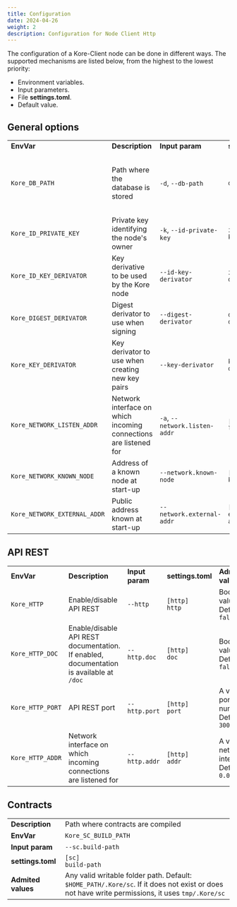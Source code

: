 ```yaml
---
title: Configuration
date: 2024-04-26
weight: 2
description: Configuration for Node Client Http
---
```

The configuration of a Kore-Client node can be done in different ways. The supported mechanisms are listed below, from the highest to the lowest priority:

- Environment variables.
- Input parameters.
- File **settings.toml**.
- Default value.

## General options

<table>
  <tr>
  <td><b>EnvVar</b></td>
    <td><b>Description</b></td>
    <td><b>Input param</b></td>
    <td><b>settings.toml</b></td>
    <td><b>Admited values</b></td>
  </tr>
  
  <!-- Database path -->
  <tr>
    <td><code>Kore_DB_PATH</code></td>
    <td>Path where the database is stored</td>
    <td><code>-d</code>, <code>--db-path</code></td>
    <td><code>db-path</code></td>
    <td>Any valid writable folder path. Default to <code>$HOME_PATH/.Kore/db</code>. If it does not exist or does not have write permissions, it uses <code>tmp/.Kore/db</code></td>
  </tr>
  
  <!-- ID private key -->
  <tr>
    <td><code>Kore_ID_PRIVATE_KEY</code></td>
    <td>Private key identifying the node's owner</td>
    <td><code>-k</code>, <code>--id-private-key</code></td>
    <td><code>id-private-key</code></td>
    <td>Private keys associated with an identity in Kore. HEX format.</td>
  </tr>
  
  <!-- ID key derivator -->
  <tr>
  <td><code>Kore_ID_KEY_DERIVATOR</code></td>
    <td>Key derivative to be used by the Kore node</td>
    <td><code>--id-key-derivator</code></td>
    <td><code>id-key-derivator</code></td>
    <td><code>ed25519 (default)</code>, <code>secp256k1</code></td>
  </tr>
  
  <!-- Digest derivator -->
  <tr>
  <td><code>Kore_DIGEST_DERIVATOR</code></td>
    <td>Digest derivator to use when signing</td>
    <td><code>--digest-derivator</code></td>
    <td><code>digest-derivator</code></td>
    <td><code>Blake3_256 (default)</code>, <code>Blake3_512</code>, <code>SHA2_256</code>, <code>SHA2_512</code>, <code>SHA3_256</code>, <code>SHA3_512</code></td>
  </tr>
  
  <!-- Key derivator -->
  <tr>
  <td><code>Kore_KEY_DERIVATOR</code></td>
    <td>Key derivator to use when creating new key pairs</td>
    <td><code>--key-derivator</code></td>
    <td><code>key-derivator</code></td>
    <td><code>ed25519 (default)</code>, <code>secp256k1</code></td>
  </tr>
  
  <!-- Network listen address -->
  <tr>
    <td><code>Kore_NETWORK_LISTEN_ADDR</code></td>
    <td>Network interface on which incoming connections are listened for</td>
    <td><code>-a</code>, <code>--network.listen-addr</code></td>
    <td><code>[network]<br/>listen-addr</code></td>
    <td>A valid multiaddr representing a listen interface. More than 1 value can be specified. Default value: <code>/ip4/0.0.0.0/tcp/40040</code></td>
  </tr>
  
  <!-- Known node -->
  <tr>
    <td><code>Kore_NETWORK_KNOWN_NODE</code></td>
    <td>Address of a known node at start-up</td>
    <td><code>--network.known-node</code></td>
    <td><code>[network]<br/>known-node</code></td>
    <td>A valid multiaddr. More than 1 value can be specified.</td>
  </tr>
  
  <!-- External address -->
  <tr>
    <td><code>Kore_NETWORK_EXTERNAL_ADDR</code></td>
    <td>Public address known at start-up</td>
    <td><code>--network.external-addr</code></td>
    <td><code>[network]<br/>external-addr</code></td>
    <td>A valid multiaddr. More than 1 value can be specified.</td>
  </tr>
</table>


## API REST

<table>
  <tr>
    <td><b>EnvVar</b></td>
    <td><b>Description</b></td>
    <td><b>Input param</b></td>
    <td><b>settings.toml</b></td>
    <td><b>Admited values</b></td>
  </tr>

  <!-- Enable/disable API REST -->
  <tr>
    <td><code>Kore_HTTP</code></td>
    <td>Enable/disable API REST</td>
    <td><code>--http</code></td>
    <td><code>[http]<br/>http</code></td>
    <td>Boolean value. Default: <code>false</code></td>
  </tr>

  <!-- Enable/disable API REST documentation -->
  <tr>
    <td><code>Kore_HTTP_DOC</code></td>
    <td>Enable/disable API REST documentation. If enabled, documentation is available at <code>/doc</code></td>
    <td><code>--http.doc</code></td>
    <td><code>[http]<br/>doc</code></td>
    <td>Boolean value. Default: <code>false</code></td>
  </tr>

  <!-- API REST port -->
  <tr>
    <td><code>Kore_HTTP_PORT</code></td>
    <td>API REST port</td>
    <td><code>--http.port</code></td>
    <td><code>[http]<br/>port</code></td>
    <td>A valid port number. Default: <code>3000</code></td>
  </tr>

  <!-- Network interface for incoming connections -->
  <tr>
    <td><code>Kore_HTTP_ADDR</code></td>
    <td>Network interface on which incoming connections are listened for</td>
    <td><code>--http.addr</code></td>
    <td><code>[http]<br/>addr</code></td>
    <td>A valid network interface. Default: <code>0.0.0.0</code></td>
  </tr>
</table>


## Contracts

<table>
  <tr>
    <td><b>Description</b></td>
    <td>Path where contracts are compiled</td>
  </tr>
  <tr>
    <td><b>EnvVar</b></td>
    <td><code>Kore_SC_BUILD_PATH</code></td>
  </tr>
  <tr>
    <td><b>Input param</b></td>
    <td><code>--sc.build-path</code></td>
  </tr>
  <tr>
    <td><b>settings.toml</b></td>
    <td><code>[sc]<br/>build-path</code></td>
  </tr>
  <tr>
    <td><b>Admited values</b></td>
    <td>Any valid writable folder path. Default: <code>$HOME_PATH/.Kore/sc</code>. If it does not exist or does not have write permissions, it uses <code>tmp/.Kore/sc</code></td>
  </tr>
</table>
